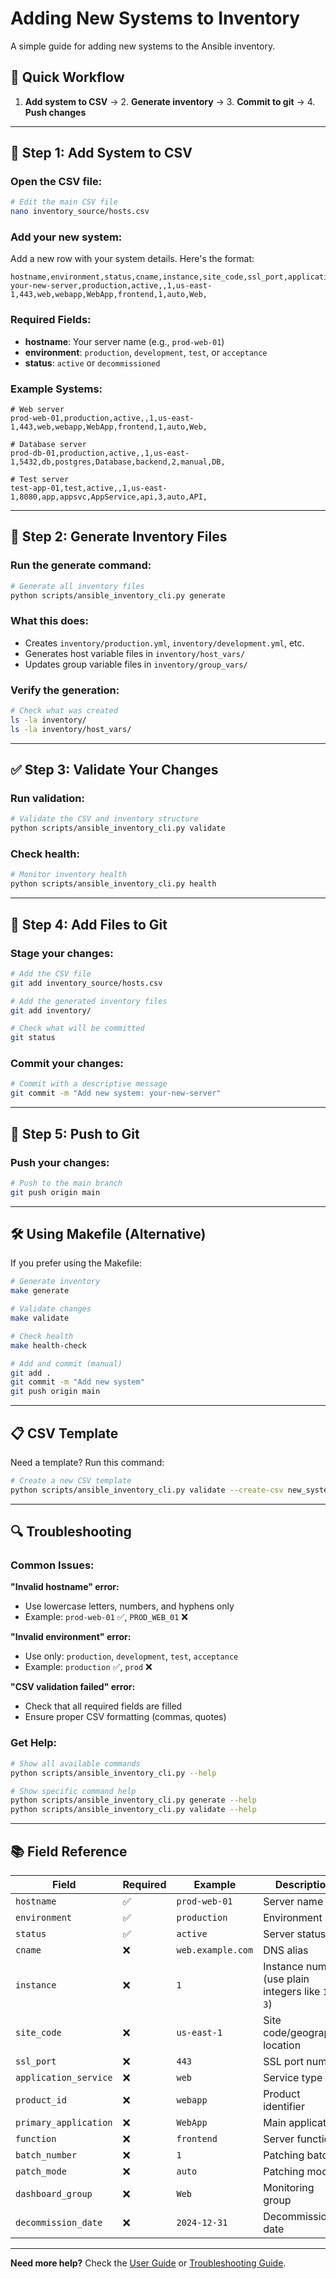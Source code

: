 # Adding New Systems to Inventory

A simple guide for adding new systems to the Ansible inventory.

## 🚀 Quick Workflow

1. **Add system to CSV** → 2. **Generate inventory** → 3. **Commit to git** → 4. **Push changes**

---

## 📝 Step 1: Add System to CSV

### Open the CSV file:
```bash
# Edit the main CSV file
nano inventory_source/hosts.csv
```

### Add your new system:
Add a new row with your system details. Here's the format:

```csv
hostname,environment,status,cname,instance,site_code,ssl_port,application_service,product_id,primary_application,function,batch_number,patch_mode,dashboard_group,decommission_date
your-new-server,production,active,,1,us-east-1,443,web,webapp,WebApp,frontend,1,auto,Web,
```

### Required Fields:
- **hostname**: Your server name (e.g., `prod-web-01`)
- **environment**: `production`, `development`, `test`, or `acceptance`
- **status**: `active` or `decommissioned`

### Example Systems:
```csv
# Web server
prod-web-01,production,active,,1,us-east-1,443,web,webapp,WebApp,frontend,1,auto,Web,

# Database server  
prod-db-01,production,active,,1,us-east-1,5432,db,postgres,Database,backend,2,manual,DB,

# Test server
test-app-01,test,active,,1,us-east-1,8080,app,appsvc,AppService,api,3,auto,API,
```

---

## 🔧 Step 2: Generate Inventory Files

### Run the generate command:
```bash
# Generate all inventory files
python scripts/ansible_inventory_cli.py generate
```

### What this does:
- Creates `inventory/production.yml`, `inventory/development.yml`, etc.
- Generates host variable files in `inventory/host_vars/`
- Updates group variable files in `inventory/group_vars/`

### Verify the generation:
```bash
# Check what was created
ls -la inventory/
ls -la inventory/host_vars/
```

---

## ✅ Step 3: Validate Your Changes

### Run validation:
```bash
# Validate the CSV and inventory structure
python scripts/ansible_inventory_cli.py validate
```

### Check health:
```bash
# Monitor inventory health
python scripts/ansible_inventory_cli.py health
```

---

## 📁 Step 4: Add Files to Git

### Stage your changes:
```bash
# Add the CSV file
git add inventory_source/hosts.csv

# Add the generated inventory files
git add inventory/

# Check what will be committed
git status
```

### Commit your changes:
```bash
# Commit with a descriptive message
git commit -m "Add new system: your-new-server"
```

---

## 🚀 Step 5: Push to Git

### Push your changes:
```bash
# Push to the main branch
git push origin main
```

---

## 🛠️ Using Makefile (Alternative)

If you prefer using the Makefile:

```bash
# Generate inventory
make generate

# Validate changes  
make validate

# Check health
make health-check

# Add and commit (manual)
git add .
git commit -m "Add new system"
git push origin main
```

---

## 📋 CSV Template

Need a template? Run this command:
```bash
# Create a new CSV template
python scripts/ansible_inventory_cli.py validate --create-csv new_systems.csv
```

---

## 🔍 Troubleshooting

### Common Issues:

**"Invalid hostname" error:**
- Use lowercase letters, numbers, and hyphens only
- Example: `prod-web-01` ✅, `PROD_WEB_01` ❌

**"Invalid environment" error:**
- Use only: `production`, `development`, `test`, `acceptance`
- Example: `production` ✅, `prod` ❌

**"CSV validation failed" error:**
- Check that all required fields are filled
- Ensure proper CSV formatting (commas, quotes)

### Get Help:
```bash
# Show all available commands
python scripts/ansible_inventory_cli.py --help

# Show specific command help
python scripts/ansible_inventory_cli.py generate --help
python scripts/ansible_inventory_cli.py validate --help
```

---

## 📚 Field Reference

| Field | Required | Example | Description |
|-------|----------|---------|-------------|
| `hostname` | ✅ | `prod-web-01` | Server name |
| `environment` | ✅ | `production` | Environment |
| `status` | ✅ | `active` | Server status |
| `cname` | ❌ | `web.example.com` | DNS alias |
| `instance` | ❌ | `1` | Instance number (use plain integers like `1`, `2`, `3`) |
| `site_code` | ❌ | `us-east-1` | Site code/geographic location |
| `ssl_port` | ❌ | `443` | SSL port number |
| `application_service` | ❌ | `web` | Service type |
| `product_id` | ❌ | `webapp` | Product identifier |
| `primary_application` | ❌ | `WebApp` | Main application |
| `function` | ❌ | `frontend` | Server function |
| `batch_number` | ❌ | `1` | Patching batch |
| `patch_mode` | ❌ | `auto` | Patching mode |
| `dashboard_group` | ❌ | `Web` | Monitoring group |
| `decommission_date` | ❌ | `2024-12-31` | Decommission date |

---

**Need more help?** Check the [User Guide](USER_GUIDE.md) or [Troubleshooting Guide](troubleshooting.md). 
